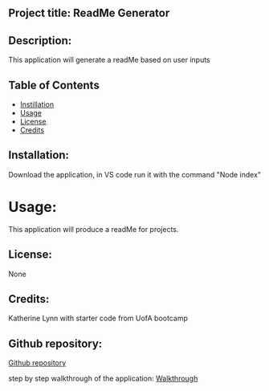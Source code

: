 ## Project title: ReadMe Generator

## Description: 

This application will generate a readMe based on user inputs

## Table of Contents

* [Instillation](#installation)
* [Usage](#usage)
* [License](#license)
* [Credits](#credits)

## Installation:

Download the application, in VS code run it with the command "Node index"

# Usage: 

This application will produce a readMe for projects.

## License: 

None

## Credits: 

Katherine Lynn with starter code from UofA bootcamp

## Github repository: 

[Github repository](https://github.com/klynn726/ReadMe-Generator)


step by step walkthrough of the application:
[Walkthrough](https://drive.google.com/file/d/1GymPRkxbYLfAhNnYvZhwBtXcElUr_idX/preview)
